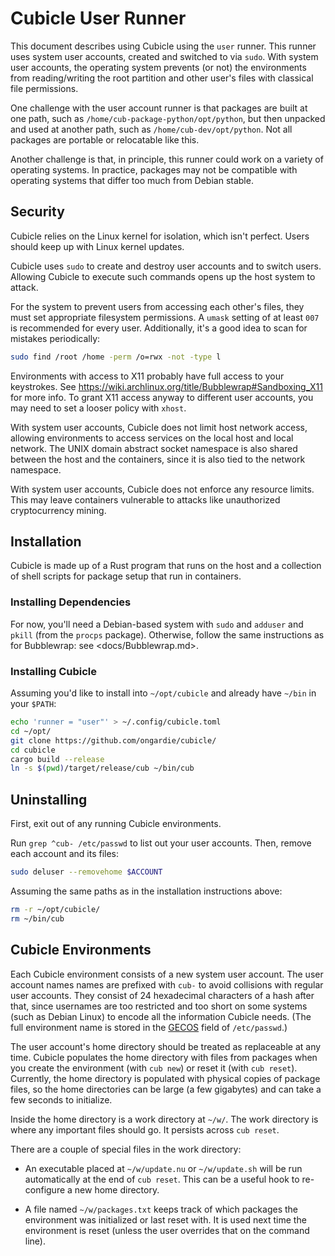 # Cubicle User Runner

This document describes using Cubicle using the `user` runner. This runner uses
system user accounts, created and switched to via `sudo`. With system user
accounts, the operating system prevents (or not) the environments from
reading/writing the root partition and other user's files with classical file
permissions.

One challenge with the user account runner is that packages are built at one
path, such as `/home/cub-package-python/opt/python`, but then unpacked and used
at another path, such as `/home/cub-dev/opt/python`. Not all packages are
portable or relocatable like this.

Another challenge is that, in principle, this runner could work on a variety of
operating systems. In practice, packages may not be compatible with operating
systems that differ too much from Debian stable.

## Security

Cubicle relies on the Linux kernel for isolation, which isn't perfect. Users
should keep up with Linux kernel updates.

Cubicle uses `sudo` to create and destroy user accounts and to switch users.
Allowing Cubicle to execute such commands opens up the host system to attack.

For the system to prevent users from accessing each other's files, they must
set appropriate filesystem permissions. A `umask` setting of at least `007` is
recommended for every user. Additionally, it's a good idea to scan for
mistakes periodically:

```sh
sudo find /root /home -perm /o=rwx -not -type l
```

Environments with access to X11 probably have full access to your keystrokes.
See <https://wiki.archlinux.org/title/Bubblewrap#Sandboxing_X11> for more info.
To grant X11 access anyway to different user accounts, you may need to set a
looser policy with `xhost`.

With system user accounts, Cubicle does not limit host network access, allowing
environments to access services on the local host and local network. The UNIX
domain abstract socket namespace is also shared between the host and the
containers, since it is also tied to the network namespace.

With system user accounts, Cubicle does not enforce any resource limits. This
may leave containers vulnerable to attacks like unauthorized cryptocurrency
mining.

## Installation

Cubicle is made up of a Rust program that runs on the host and a collection of
shell scripts for package setup that run in containers.

### Installing Dependencies

For now, you'll need a Debian-based system with `sudo` and `adduser` and
`pkill` (from the `procps` package). Otherwise, follow the same instructions as
for Bubblewrap: see <docs/Bubblewrap.md>.

### Installing Cubicle

Assuming you'd like to install into `~/opt/cubicle` and already have `~/bin` in
your `$PATH`:

```sh
echo 'runner = "user"' > ~/.config/cubicle.toml
cd ~/opt/
git clone https://github.com/ongardie/cubicle/
cd cubicle
cargo build --release
ln -s $(pwd)/target/release/cub ~/bin/cub
```

## Uninstalling

First, exit out of any running Cubicle environments.

Run `grep ^cub- /etc/passwd` to list out your user accounts. Then, remove each
account and its files:

```sh
sudo deluser --removehome $ACCOUNT
```

Assuming the same paths as in the installation instructions above:

```sh
rm -r ~/opt/cubicle/
rm ~/bin/cub
```

## Cubicle Environments

Each Cubicle environment consists of a new system user account. The user
account names names are prefixed with `cub-` to avoid collisions with regular
user accounts. They consist of 24 hexadecimal characters of a hash after that,
since usernames are too restricted and too short on some systems (such as
Debian Linux) to encode all the information Cubicle needs. (The full
environment name is stored in the
[GECOS](https://en.wikipedia.org/wiki/Gecos_field) field of `/etc/passwd`.)

The user account's home directory should be treated as replaceable at any time.
Cubicle populates the home directory with files from packages when you create
the environment (with `cub new`) or reset it (with `cub reset`). Currently, the
home directory is populated with physical copies of package files, so the home
directories can be large (a few gigabytes) and can take a few seconds to
initialize.

Inside the home directory is a work directory at `~/w/`. The work directory is
where any important files should go. It persists across `cub reset`.

There are a couple of special files in the work directory:

- An executable placed at `~/w/update.nu` or `~/w/update.sh` will be run
  automatically at the end of `cub reset`. This can be a useful hook to
  re-configure a new home directory.

- A file named `~/w/packages.txt` keeps track of which packages the environment
  was initialized or last reset with. It is used next time the environment is
  reset (unless the user overrides that on the command line).
